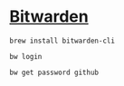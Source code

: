 # [Bitwarden](https://bitwarden.com/help/article/cli/)

```shell
brew install bitwarden-cli
```

```shell
bw login
```

```shell
bw get password github
```
